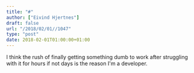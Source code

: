 ```yaml
---
title: "#"
author: ["Eivind Hjertnes"]
draft: false
url: "/2018/02/01//1047"
type: "post"
date: 2018-02-01T01:00:00+01:00
---
```


I think the rush of finally getting something dumb to work after
struggling with it for hours if not days is the reason I'm a developer.
